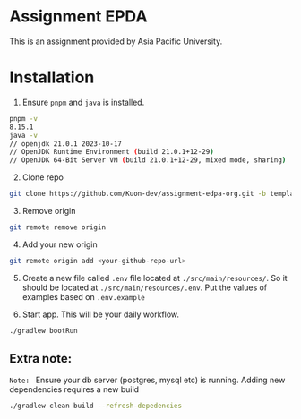 # Assignment EPDA
This is an assignment provided by Asia Pacific University.

# Installation
1. Ensure `pnpm` and `java` is installed.
```bash
pnpm -v
8.15.1
java -v
// openjdk 21.0.1 2023-10-17
// OpenJDK Runtime Environment (build 21.0.1+12-29)
// OpenJDK 64-Bit Server VM (build 21.0.1+12-29, mixed mode, sharing)
```
2. Clone repo
```bash
git clone https://github.com/Kuon-dev/assignment-edpa-org.git -b template
```

3. Remove origin
```bash
git remote remove origin
```

4. Add your new origin
```bash
git remote origin add <your-github-repo-url>
```

5. Create a new file called `.env` file located at `./src/main/resources/`. So it should be located at `./src/main/resources/.env`. Put the values
of examples based on `.env.example`

6. Start app. This will be your daily workflow. 
```bash
./gradlew bootRun
```

## Extra note:
`Note: ` Ensure your db server (postgres, mysql etc) is running.
Adding new dependencies requires a new build
```bash
./gradlew clean build --refresh-depedencies
```
